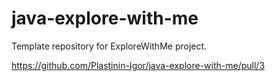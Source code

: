 # java-explore-with-me
Template repository for ExploreWithMe project.

https://github.com/Plastinin-Igor/java-explore-with-me/pull/3
